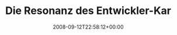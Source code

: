 ---
retweeted: false
source: <a href="http://twitter.com" rel="nofollow">Twitter Web Client</a>
entities:
  hashtags:
  - text: klapper
    indices:
    - '72'
    - '80'
  symbols: []
  user_mentions: []
  urls: []
display_text_range:
- '0'
- '80'
favorite_count: '0'
id_str: '919522844'
truncated: false
retweet_count: '0'
id: '919522844'
created_at: Fri Sep 12 22:58:12 +0000 2008
favorited: false
full_text: 'Die Resonanz des Entwickler-Karaokes hat mein Thinkpad-Gehäuse erfasst.
  #klapper'
lang: de
tags:
- klapper
- pesos:twitter
date: '2008-09-12T22:58:12+00:00'
src: https://twitter.com/bascht/status/919522844
original_url: https://twitter.com/bascht/status/919522844
type: twitter_tweet
text: 'Die Resonanz des Entwickler-Karaokes hat mein Thinkpad-Gehäuse erfasst. #klapper'
title: Die Resonanz des Entwickler-Kar

---